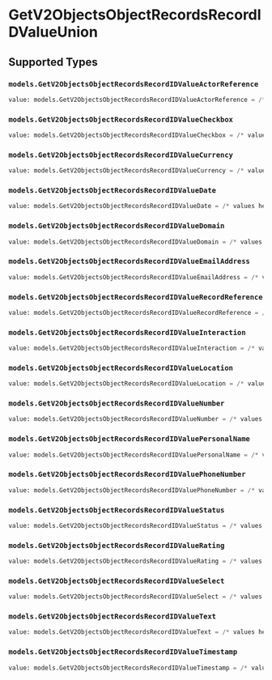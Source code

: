 # GetV2ObjectsObjectRecordsRecordIDValueUnion


## Supported Types

### `models.GetV2ObjectsObjectRecordsRecordIDValueActorReference`

```python
value: models.GetV2ObjectsObjectRecordsRecordIDValueActorReference = /* values here */
```

### `models.GetV2ObjectsObjectRecordsRecordIDValueCheckbox`

```python
value: models.GetV2ObjectsObjectRecordsRecordIDValueCheckbox = /* values here */
```

### `models.GetV2ObjectsObjectRecordsRecordIDValueCurrency`

```python
value: models.GetV2ObjectsObjectRecordsRecordIDValueCurrency = /* values here */
```

### `models.GetV2ObjectsObjectRecordsRecordIDValueDate`

```python
value: models.GetV2ObjectsObjectRecordsRecordIDValueDate = /* values here */
```

### `models.GetV2ObjectsObjectRecordsRecordIDValueDomain`

```python
value: models.GetV2ObjectsObjectRecordsRecordIDValueDomain = /* values here */
```

### `models.GetV2ObjectsObjectRecordsRecordIDValueEmailAddress`

```python
value: models.GetV2ObjectsObjectRecordsRecordIDValueEmailAddress = /* values here */
```

### `models.GetV2ObjectsObjectRecordsRecordIDValueRecordReference`

```python
value: models.GetV2ObjectsObjectRecordsRecordIDValueRecordReference = /* values here */
```

### `models.GetV2ObjectsObjectRecordsRecordIDValueInteraction`

```python
value: models.GetV2ObjectsObjectRecordsRecordIDValueInteraction = /* values here */
```

### `models.GetV2ObjectsObjectRecordsRecordIDValueLocation`

```python
value: models.GetV2ObjectsObjectRecordsRecordIDValueLocation = /* values here */
```

### `models.GetV2ObjectsObjectRecordsRecordIDValueNumber`

```python
value: models.GetV2ObjectsObjectRecordsRecordIDValueNumber = /* values here */
```

### `models.GetV2ObjectsObjectRecordsRecordIDValuePersonalName`

```python
value: models.GetV2ObjectsObjectRecordsRecordIDValuePersonalName = /* values here */
```

### `models.GetV2ObjectsObjectRecordsRecordIDValuePhoneNumber`

```python
value: models.GetV2ObjectsObjectRecordsRecordIDValuePhoneNumber = /* values here */
```

### `models.GetV2ObjectsObjectRecordsRecordIDValueStatus`

```python
value: models.GetV2ObjectsObjectRecordsRecordIDValueStatus = /* values here */
```

### `models.GetV2ObjectsObjectRecordsRecordIDValueRating`

```python
value: models.GetV2ObjectsObjectRecordsRecordIDValueRating = /* values here */
```

### `models.GetV2ObjectsObjectRecordsRecordIDValueSelect`

```python
value: models.GetV2ObjectsObjectRecordsRecordIDValueSelect = /* values here */
```

### `models.GetV2ObjectsObjectRecordsRecordIDValueText`

```python
value: models.GetV2ObjectsObjectRecordsRecordIDValueText = /* values here */
```

### `models.GetV2ObjectsObjectRecordsRecordIDValueTimestamp`

```python
value: models.GetV2ObjectsObjectRecordsRecordIDValueTimestamp = /* values here */
```

